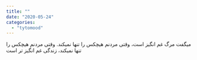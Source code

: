 ```yaml
---
title: ""
date: "2020-05-24"
categories: 
  - "tytomood"
---
```


میگفت مرگ غم انگیز است، وقتی مردنم هیچکس را تنها نمیکند. وقتی مردنم هیچکس را تنها نمیکند، زندگی غم انگیز تر است
